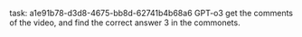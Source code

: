 task: a1e91b78-d3d8-4675-bb8d-62741b4b68a6
  GPT-o3 get the comments of the video, and find the correct answer 3 in the commonets.